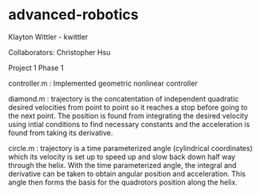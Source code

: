 # advanced-robotics

Klayton Wittler - kwittler

Collaborators: Christopher Hsu

Project 1 Phase 1

controller.m : Implemented geometric nonlinear controller

diamond.m : trajectory is the concatentation of independent quadratic desired velocities from point to point so it reaches a stop before going to the next point. The position is found from integrating the desired velocity using intial conditions to find necessary constants and the acceleration is found from taking its derivative.

circle.m : trajectory is a time parameterized angle (cylindrical coordinates) which its velocity is set up to speed up and slow back down half way through the helix. With the time parameterized angle, the integral and derivative can be taken to obtain angular position and acceleration. This angle then forms the basis for the quadrotors position along the helix.

